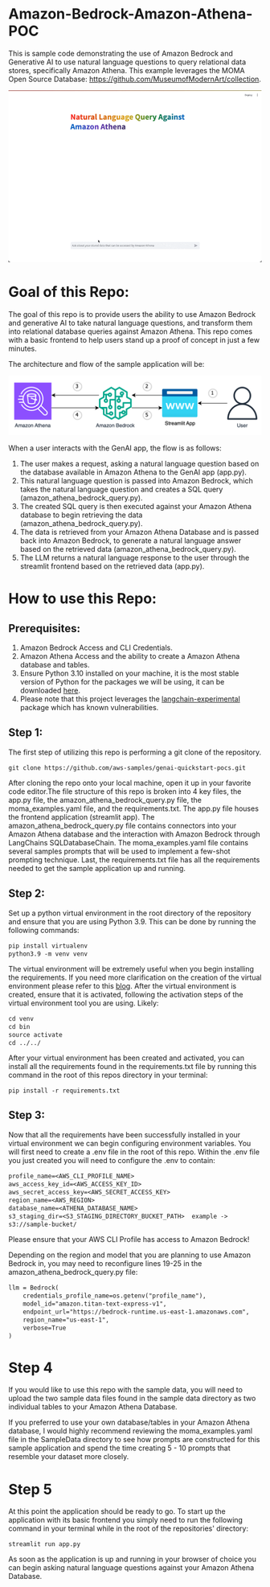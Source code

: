 # Amazon-Bedrock-Amazon-Athena-POC

This is sample code demonstrating the use of Amazon Bedrock and Generative AI to use natural language questions to query relational data stores, specifically Amazon Athena. This example leverages the MOMA Open Source Database: https://github.com/MuseumofModernArt/collection.

![Alt text](images/demo.gif)
# **Goal of this Repo:**

The goal of this repo is to provide users the ability to use Amazon Bedrock and generative AI to take natural language questions, and transform them into relational database queries against Amazon Athena.
This repo comes with a basic frontend to help users stand up a proof of concept in just a few minutes.

The architecture and flow of the sample application will be:

![Alt text](images/architecture.png "POC Architecture")

When a user interacts with the GenAI app, the flow is as follows:

1. The user makes a request, asking a natural language question based on the database available in Amazon Athena to the GenAI app (app.py).
2. This natural language question is passed into Amazon Bedrock, which takes the natural language question and creates a SQL query (amazon_athena_bedrock_query.py).
3. The created SQL query is then executed against your Amazon Athena database to begin retrieving the data (amazon_athena_bedrock_query.py).
4. The data is retrieved from your Amazon Athena Database and is passed back into Amazon Bedrock, to generate a natural language answer based on the retrieved data (amazon_athena_bedrock_query.py).
5. The LLM returns a natural language response to the user through the streamlit frontend based on the retrieved data (app.py).

# How to use this Repo:

## Prerequisites:

1. Amazon Bedrock Access and CLI Credentials.
2. Amazon Athena Access and the ability to create a Amazon Athena database and tables.
3. Ensure Python 3.10 installed on your machine, it is the most stable version of Python for the packages we will be using, it can be downloaded [here](https://www.python.org/downloads/release/python-3100/).
4. Please note that this project leverages the [langchain-experimental](https://pypi.org/project/langchain-experimental/) package which has known vulnerabilities.

## Step 1:

The first step of utilizing this repo is performing a git clone of the repository.

```
git clone https://github.com/aws-samples/genai-quickstart-pocs.git
```

After cloning the repo onto your local machine, open it up in your favorite code editor.The file structure of this repo is broken into 4 key files,
the app.py file, the amazon_athena_bedrock_query.py file, the moma_examples.yaml file, and the requirements.txt. The app.py file houses the frontend application (streamlit app).
The amazon_athena_bedrock_query.py file contains connectors into your Amazon Athena database and the interaction with Amazon Bedrock through LangChains SQLDatabaseChain.
The moma_examples.yaml file contains several samples prompts that will be used to implement a few-shot prompting technique. Last, the requirements.txt
file has all the requirements needed to get the sample application up and running.

## Step 2:

Set up a python virtual environment in the root directory of the repository and ensure that you are using Python 3.9. This can be done by running the following commands:

```
pip install virtualenv
python3.9 -m venv venv
```

The virtual environment will be extremely useful when you begin installing the requirements. If you need more clarification on the creation of the virtual environment please refer to this [blog](https://www.freecodecamp.org/news/how-to-setup-virtual-environments-in-python/).
After the virtual environment is created, ensure that it is activated, following the activation steps of the virtual environment tool you are using. Likely:

```
cd venv
cd bin
source activate
cd ../../
```

After your virtual environment has been created and activated, you can install all the requirements found in the requirements.txt file by running this command in the root of this repos directory in your terminal:

```
pip install -r requirements.txt
```

## Step 3:

Now that all the requirements have been successfully installed in your virtual environment we can begin configuring environment variables.
You will first need to create a .env file in the root of this repo. Within the .env file you just created you will need to configure the .env to contain:

```
profile_name=<AWS_CLI_PROFILE_NAME>
aws_access_key_id=<AWS_ACCESS_KEY_ID>
aws_secret_access_key=<AWS_SECRET_ACCESS_KEY>
region_name=<AWS_REGION>
database_name=<ATHENA_DATABASE_NAME>
s3_staging_dir=<S3_STAGING_DIRECTORY_BUCKET_PATH>  example -> s3://sample-bucket/
```

Please ensure that your AWS CLI Profile has access to Amazon Bedrock!

Depending on the region and model that you are planning to use Amazon Bedrock in, you may need to reconfigure lines 19-25 in the amazon_athena_bedrock_query.py file:

```
llm = Bedrock(
    credentials_profile_name=os.getenv("profile_name"),
    model_id="amazon.titan-text-express-v1",
    endpoint_url="https://bedrock-runtime.us-east-1.amazonaws.com",
    region_name="us-east-1",
    verbose=True
)
```

# Step 4

If you would like to use this repo with the sample data, you will need to upload the two sample data files found in the sample data directory as two individual tables to your Amazon Athena Database.

If you preferred to use your own database/tables in your Amazon Athena database, I would highly recommend reviewing the moma_examples.yaml file in the SampleData directory to see how prompts are constructed for this sample application and spend the time creating 5 - 10 prompts that resemble your dataset more closely.

# Step 5

At this point the application should be ready to go. To start up the application with its basic frontend you simply need to run the following command in your terminal while in the root of the repositories' directory:

```
streamlit run app.py
```

As soon as the application is up and running in your browser of choice you can begin asking natural language questions against your Amazon Athena Database.
